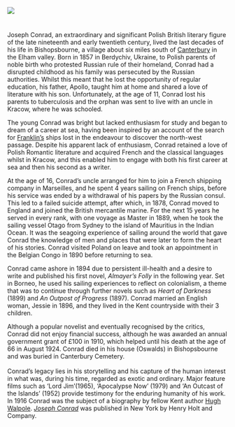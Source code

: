 <a href="https://juncture-digital.org"><img src="https://juncture-digital.org/images/ve-button.png"/></a>

<param author="Martin Watts" banner="https://stor.artstor.org/stor/977ef46e-5678-49cc-ba76-03b5e75bed20" layout="vtl" title="Joseph Conrad (1857-1924)" ve-config=""/> 

<param aliases="Bishopsbourne" eid="Q866348" ve-entity=""/>
<param aliases="Canterbury" eid="Q29303" ve-entity=""/>
<param aliases="Elham Valley" eid="Q5360119" ve-entity=""/>
<param center="Q866348" data-map="" primary="" zoom="10"/>

#

Joseph Conrad, an extraordinary and significant Polish British literary figure of the late nineteenth and early twentieth century, lived the last decades of his life in Bishopsbourne, a village about six miles south of [Canterbury](/canterbury/20c-canterbury-home) in the Elham valley. Born in 1857 in Berdychiv, Ukraine, to Polish parents of noble birth who protested Russian rule of their homeland, Conrad had a disrupted childhood as his family was persecuted by the Russian authorities. Whilst this meant that he lost the opportunity of regular education, his father, Apollo, taught him at home and shared a love of literature with his son. Unfortunately, at the age of 11, Conrad lost his parents to tuberculosis and the orphan was sent to live with an uncle in Kracow, where he was schooled. 
<param ve-image-v2 manifest="https://iiif.juncture-digital.org/gh:kent-map/images/19c/Bishopsbourne%20Village%20Hall%20-%20memorial%20plaque%20to%20Conrad%203%20MJC.jpg/manifest.json"> 
<param center="Q866348" data-map="" primary="" zoom="10"/>

The young Conrad was bright but lacked enthusiasm for study and began to dream of a career at sea, having been inspired by an account of the search for [Franklin’s](/19c/19c-franklin-biography) ships lost in the endeavour to discover the north-west passage. Despite his apparent lack of enthusiasm, Conrad retained a love of Polish Romantic literature and acquired French and the classical languages whilst in Kracow, and this enabled him to engage with both his first career at sea and then his second as a writer.
<param ve-image-v2 manifest="https://iiif.juncture-digital.org/gh:kent-map/images/19c/ErebusandTerror.jpg/manifest.json"> 

At the age of 16, Conrad’s uncle arranged for him to join a French shipping company in Marseilles, and he spent 4 years sailing on French ships, before his service was ended by a withdrawal of his papers by the Russian consul. This led to a failed suicide attempt, after which, in 1878, Conrad moved to England and joined the British mercantile marine. For the next 15 years he served in every rank, with one voyage as Master in 1889, when he took the sailing vessel Otago from Sydney to the island of Mauritius in the Indian Ocean. It was the seagoing experience of sailing around the world that gave Conrad the knowledge of men and places that were later to form the heart of his stories. Conrad visited Poland on leave and took an appointment in the Belgian Congo in 1890 before returning to sea. 
<param ve-image-v2 manifest="https://iiif.juncture-digital.org/wc:Otago_bark_1869.jpg/manifest.json"> 

Conrad came ashore in 1894 due to persistent ill-health and a desire to write and published his first novel, _Almayer’s Folly_ in the following year. Set in Borneo, he used his sailing experiences to reflect on colonialism, a theme that was to continue through further novels such as _Heart of Darkness_ (1899) and _An Outpost of Progress_ (1897). Conrad married an English woman, Jessie in 1896, and they lived in the Kent countryside with their 3 children. 
<param ve-image-v2 manifest="https://iiif.juncture-digital.org/gh:kent-map/images/19c/Rear of Oswalds - Bishopsbourne MJC.jpg/manifest.json"> 
<param center="Q866348" data-map="" primary="" zoom="10"/>

Although a popular novelist and eventually recognised by the critics, Conrad did not enjoy financial success, although he was awarded an annual government grant of £100 in 1910, which helped until his death at the age of 66 in August 1924. Conrad died in his house  (Oswalds) in Bishopsbourne and was buried in Canterbury Cemetery.
<br/><br/>
Conrad’s legacy lies in his storytelling and his capture of the human interest in what was, during his time, regarded as exotic and ordinary. Major feature films such as ‘Lord Jim’(1965), ‘Apocalypse Now’ (1979) and ‘An Outcast of the Islands’ (1952) provide testimony for the enduring humanity of his work. In 1916 Conrad was the subject of a biography by fellow Kent author [Hugh Walpole](/19c/19c-walpole-biography). [_Joseph Conrad_](https://www.gutenberg.org/files/52453/52453-h/52453-h.htm) was published in New York by Henry Holt and Company.
<param attribution="© Kate Davies" label="Joseph Conrad's grave" url="https://stor.artstor.org/stor/fdcf1896-22cd-41c2-917a-cd07a8621a22" ve-image=""/>
<param center="Q29303" data-map="" primary="" zoom="10"/>

